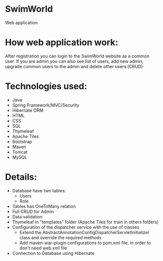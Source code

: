 # SwimWorld
Web application

# How web application work:
After registration you can login to the SwimWorld website as a common user.
If you are admin you can also see list of users, add new admin, upgrade common users to the admin and delete other users.(CRUD)

# Technologies used:
- Java
- Spring Framework/MVC/Security 
- Hibernate ORM 
- HTML
- CSS 
- SQL
- Thymeleaf 
- Apache Tiles 
- Bootstrap  
- Maven
- Tomcat
- MySQL

# Details:
- Database have two tables:
   - Users
   - Role
- Tables has OneToMany relation
- Full CRUD for Admin
- Data validation
- Thymeleaf in "templates" folder (Apache Tiles for train in others folders)
- Configuration of the dispatcher service with the use of classes 
   - Extend the AbstractAnnotationConfigDispatcherServletInitializer class and override the required methods
   - Add maven-war-plugin configurations to pom.xml file, in order to don't need web.xml file
- Connection to Database using Hibernate
